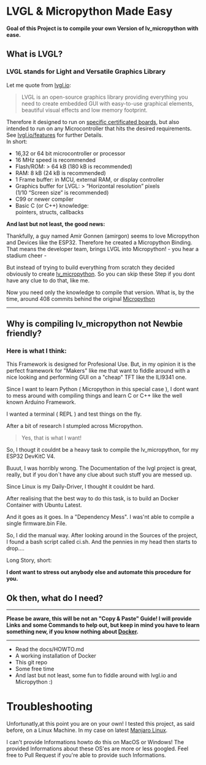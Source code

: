 # LVGL & Micropython Made Easy

**Goal of this Project is to compile your own Version of lv_micropython with ease.**

## What is LVGL?

### LVGL stands for Light and Versatile Graphics Library

Let me quote from [lvgl.io](https://lvgl.io):

> LVGL is an open-source graphics library providing everything you need to create embedded GUI with easy-to-use graphical elements, beautiful visual effects and low memory footprint.

Therefore it designed to run on [specific certificated boards](https://lvgl.io/boards), but also intended to run on any Microcontroller that hits the desired requirements. See [lvgl.io/features](https://lvgl.io/features) for further Details. \
In short:

-   16,32 or 64 bit microcontroller or processor
-   16 MHz speed is recommended
-   Flash/ROM: > 64 kB (180 kB is recommended)
-   RAM: 8 kB (24 kB is recommended)
-   1 Frame buffer: in MCU, external RAM, or display controller
-   Graphics buffer for LVGL: > “Horizontal resolution” pixels \
    (1/10 “Screen size” is recommended)
-   C99 or newer compiler
-   Basic C (or C++) knowledge: \
    pointers, structs, callbacks

**And last but not least, the good news:**

Thankfully, a guy named Amir Gonnen (amirgon) seems to love Micropython and Devices like the ESP32. Therefore he created a Micropython Binding.
That means the developer team, brings LVGL into Micropython! - you hear a stadium cheer -

But instead of trying to build everything from scratch they decided obviously
to create [lv_micropython](https://github.com/lvgl/lv_micropython.git).
So you can skip these Step if you dont have any clue to do that, like me.

Now you need only the knowledge to compile that version.
What is, by the time, around 408 commits behind the original [Micropython](https://micropython.org)

---

## Why is compiling lv_micropython not Newbie friendly?

### Here is what I think:

This Framework is designed for Profesional Use.
But, in my opinion it is the perfect framework for "Makers" like me
that want to fiddle around with a nice looking and performing GUI on
a "cheap" TFT like the ILI9341 one.

Since I want to learn Python ( Micropython in this special case ),
I dont want to mess around with compiling things and learn C or C++
like the well known Arduino Framework.

I wanted a terminal ( REPL ) and test things on the fly.

After a bit of research I stumpled across Micropython.

> Yes, that is what I want!

So, I thougt it couldnt be a heavy task to compile the lv_micropython,
for my ESP32 DevKitC V4.

Buuut, I was horribly wrong. The Documentation of the lvgl project is great,
really, but if you don´t have any clue about such stuff you are messed up.

Since Linux is my Daily-Driver, I thought it couldnt be hard.

After realising that the best way to do this task, is to build an Docker Container with Ubuntu Latest.

And it goes as it goes. In a "Dependency Mess".
I was'nt able to compile a single firmware.bin File.

So, I did the manual way. After looking around in the Sources of the project,
I found a bash script called ci.sh. And the pennies in my head then starts to drop....

Long Story, short:

**I dont want to stress out anybody else and automate this procedure for you.**

## Ok then, what do I need?

---

**Please be aware, this will be not an "Copy & Paste" Guide!
I will provide Links and some Commands to help out, but keep in mind
you have to learn something new, if you know nothing about [Docker](https://www.docker.com/).**

---

-   Read the docs/HOWTO.md
-   A working installation of Docker
-   This git repo
-   Some free time
-   And last but not least, some fun to fiddle around with lvgl.io and Micropython :)

# Troubleshooting

Unfortunatly,at this point you are on your own!
I tested this project, as said before, on a Linux Machine.
In my case on latest [Manjaro Linux](https://manjaro.org).

I can't provide Informations howto do this on MacOS or Windows!
The provided Informations about these OS'es are more or less googled.
Feel free to Pull Request if you're able to provide such Informations.
